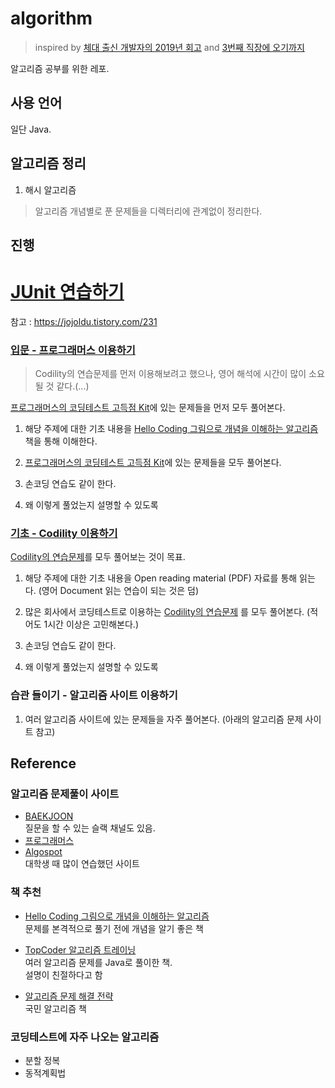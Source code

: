 # algorithm

> inspired by [체대 출신 개발자의 2019년 회고](https://ryan-han.com/post/memoirs/memoirs2019/) and [3번째 직장에 오기까지](https://jojoldu.tistory.com/279?category=689637)  

알고리즘 공부를 위한 레포.  

## 사용 언어

일단 Java.  

## 알고리즘 정리  

1. 해시 알고리즘  

> 알고리즘 개념별로 푼 문제들을 디렉터리에 관계없이 정리한다.  

## 진행  

# [**JUnit 연습하기**](https://code.visualstudio.com/docs/java/java-testing)  

참고 : https://jojoldu.tistory.com/231  

### [입문 - 프로그래머스 이용하기](./programmers-coding-test)  

> Codility의 연습문제를 먼저 이용해보려고 했으나, 영어 해석에 시간이 많이 소요될 것 같다.(...)  

[프로그래머스의 코딩테스트 고득점 Kit](https://programmers.co.kr/learn/challenges)에 있는 문제들을 먼저 모두 풀어본다. 

1. 해당 주제에 대한 기초 내용을 [Hello Coding 그림으로 개념을 이해하는 알고리즘](http://www.hanbit.co.kr/store/books/look.php?p_code=B5896248244) 책을 통해 이해한다.  

2. [프로그래머스의 코딩테스트 고득점 Kit](https://programmers.co.kr/learn/challenges)에 있는 문제들을 모두 풀어본다. 

3. 손코딩 연습도 같이 한다.  

4. 왜 이렇게 풀었는지 설명할 수 있도록  

### [기초 - Codility 이용하기](./codility-lessons)

[Codility의 연습문제](https://app.codility.com/programmers/lessons/1-iterations/)를 모두 풀어보는 것이 목표.  

1. 해당 주제에 대한 기초 내용을 Open reading material (PDF) 자료를 통해 읽는다. (영어 Document 읽는 연습이 되는 것은 덤)

2. 많은 회사에서 코딩테스트로 이용하는 [Codility의 연습문제](https://app.codility.com/programmers/lessons/1-iterations/) 를 모두 풀어본다. (적어도 1시간 이상은 고민해본다.)  

3. 손코딩 연습도 같이 한다.  

4. 왜 이렇게 풀었는지 설명할 수 있도록  


### 습관 들이기 - 알고리즘 사이트 이용하기  

1. 여러 알고리즘 사이트에 있는 문제들을 자주 풀어본다. (아래의 알고리즘 문제 사이트 참고)  

## Reference  

### 알고리즘 문제풀이 사이트  

* [BAEKJOON](https://www.acmicpc.net/)  
질문을 할 수 있는 슬랙 채널도 있음.  
* [프로그래머스](https://programmers.co.kr/learn/challenges)
* [Algospot](https://www.algospot.com/)  
대학생 때 많이 연습했던 사이트

### 책 추천  

* [Hello Coding 그림으로 개념을 이해하는 알고리즘](http://www.hanbit.co.kr/store/books/look.php?p_code=B5896248244)  
문제를 본격적으로 풀기 전에 개념을 알기 좋은 책  

* [TopCoder 알고리즘 트레이닝](https://book.naver.com/bookdb/book_detail.nhn?bid=7333164)  
여러 알고리즘 문제를 Java로 풀이한 책.  
설명이 친절하다고 함  

* [알고리즘 문제 해결 전략](https://book.naver.com/bookdb/book_detail.nhn?bid=7058764)  
국민 알고리즘 책  


### 코딩테스트에 자주 나오는 알고리즘  

* 분할 정복  
* 동적계획법  